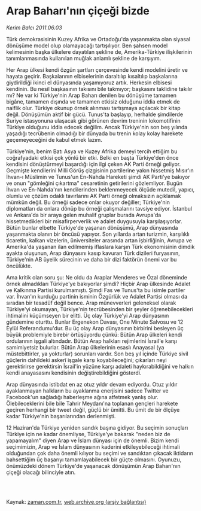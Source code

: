 # Arap Baharı'nın çiçeği bizde

*Kerim Balcı 2011.06.03*

<td class="columnist-detail">
<p>Türk demokrasisinin Kuzey Afrika ve Ortadoğu'da yaşanmakta olan siyasal dönüşüme model olup olamayacağı tartışılıyor. Ben şahsen model kelimesinin başka ülkelere dayatılan şekline de, Amerika-Türkiye ilişkilerinin tanımlanmasında kullanılan muğlak anlamlı şekline de karşıyım.</p>
<p>
<div id="haberMetinDiv">
<p>Her Arap ülkesi kendi özgün şartları çerçevesinde kendi modelini üretir ve hayata geçirir. Başkalarının elbiselerinin daraltılıp kısaltılıp başkalarına giydirildiği ikinci el dünyasında yaşamıyoruz artık. Herkesin elbisesi kendinin. Bu nesil başkasının takısını bile takmıyor; başkasını taklidine takılır mı? Ne var ki Türkiye'nin Arap Baharı denilen bu dönüşüme tamamen bigâne, tamamen dışında ve tamamen etkisiz olduğunu iddia etmek de naiflik olur. Türkiye okunup örnek alınması tartışmaya açılacak bir kitap değil. Dönüşümün aktif bir gücü. Tunus'ta başlayıp, herhalde şimdilerde Suriye istasyonuna ulaşacak gibi görünen devrim treninin lokomotifinin Türkiye olduğunu iddia edecek değilim. Ancak Türkiye'nin son beş yılında yaşadığı tecrübenin olmadığı bir dünyada bu trenin kolay kolay harekete geçemeyeceğini de kabul etmek lazım.
<p> Türkiye'nin, benim Batı Asya ve Kuzey Afrika demeyi tercih ettiğim bu coğrafyadaki etkisi çok yönlü bir etki. Belki en başta Türkiye'den önce kendisini dönüştürmeyi başardığı için ilgi çeken AK Parti örneği geliyor. Geçmişte kendilerini Milli Görüş çizgisinin partilerine yakın hissetmiş Mısır'ın İhvan-ı Müslimin ve Tunus'un En-Nahda Hareketi şimdi AK Parti'ye bakıyor ve onun "gömleğini çıkartma" cesaretinin getirilerini gözlemliyor. Bugün İhvan ve En-Nahda'nın kendilerinden beklenmeyecek ölçüde mutedil, yapıcı, olumlu ve çözüm odaklı tavırlarını AK Parti örneği olmaksızın açıklamak mümkün değil. Bu örneği sadece onlar okuyor değiller; Türkiye'nin diplomatları da onlara dönüp bu örneği çalışmalarını tavsiye ediyor. İstanbul ve Ankara'da bir araya gelen muhalif gruplar burada Avrupa'da hissetmedikleri bir misafirperverlik ve adalet duygusuyla karşılaşıyorlar. Bütün bunlar elbette Türkiye'de yaşanan dönüşümü, Arap dünyasında yaşanmakta olanın bir öncüsü yapıyor. Son yıllarda artan turizmin, karşılıklı ticaretin, kalkan vizelerin, üniversiteler arasında artan işbirliğinin, Avrupa ve Amerika'da yaşanan ilan edilmemiş iflaslara karşın Türk ekonomisinin dimdik ayakta oluşunun, Arap dünyasını kasıp kavuran Türk dizileri furyasının, Türkiye'nin AB üyelik sürecinin ve daha bir dizi faktörün önemi var bu öncülükte.
<p>Ama kritik olan soru şu: Ne oldu da Araplar Menderes ve Özal döneminde örnek almadıkları Türkiye'ye bakıyorlar şimdi? Hiçbir Arap ülkesinde Adalet ve Kalkınma Partisi kurulmamıştı. Şimdi Fas ve Tunus'ta bu isimle partiler var. İhvan'ın kurduğu partinin isminin Özgürlük ve Adalet Partisi olması da sıradan bir tesadüf değil bence. Arap münevverleri geleneksel olarak Türkiye'yi okumayan, Türkiye'nin tecrübesinden bir şeyler öğrenebilecekleri ihtimalini küçümseyen bir elitti. Üç olay Türkiye'yi Arap dünyasının gündemine oturttu. Bunlar Ergenekon Davası, One Minute Salvosu ve 12 Eylül Referandumu'dur. Bu üç olay Arap dünyasının birbirini besleyen üç büyük problemiyle birebir örtüşüyordu çünkü: Bütün Arap ülkeleri kendi ordularının işgali altındadır. Bütün Arap halkları rejimlerini İsrail'e karşı samimiyetsiz bulurlar. Bütün Arap ülkelerinin esaslı Anayasal (ya müstebittirler, ya yokturlar) sorunları vardır. Son beş yıl içinde Türkiye sivil güçlerin dahildeki askerî işgale karşı koyabileceğini; çıkarları neyi gerektirirse gerektirsin İsrail'in yüzüne karşı adaleti haykırabildiğini ve halkın kendi anayasasını kendisinin değiştirebildiğini gösterdi.
<p>Arap dünyasında istibdat en az otuz yıldır devam ediyordu. Otuz yıldır ayaklanmayan halkların bu ayaklanma enerjisini sadece Twitter ve Facebook'un sağladığı haberleşme ağına atfetmek yanlış olur. Ölebileceklerini bile bile Tahrir Meydanı'na toplanan gençleri harekete geçiren herhangi bir tweet değil, güçlü bir ümitti. Bu ümit de bir ölçüye kadar Türkiye'nin başarılarından derlenmişti.
<p>12 Haziran'da Türkiye yeniden sandık başına gidiyor. Bu seçimin sonuçları Türkiye için ne kadar önemliyse, Türkiye'ye bakarak "neden biz de yapamayalım" diyen Arap ve İslam dünyası için de önemli. Bizim kendi seçimimizin, Arap ve İslam dünyasının kaderini etkileyebileceği ihtimali olduğundan çok daha önemli kılıyor bu seçimi ve sandıktan çıkacak iktidarın bahsettiğim üç başarıyı tamamlayabilecek bir güçte olmasını. Oyunuzu, önümüzdeki dönem Türkiye'de yaşanacak dönüşümün Arap Baharı'nın çiçeği olacağı bilinciyle atın.</p></p></p></p></p></div>
</p>


<p><br>
		 </br></p></td>

Kaynak: [zaman.com.tr](http://zaman.com.tr/yazar.do?yazino=1142269), [web.archive.org (arşiv bağlantısı)](http://web.archive.org/web/20110820085520/http://www.zaman.com.tr:80/yazar.do?yazino=1142269)

